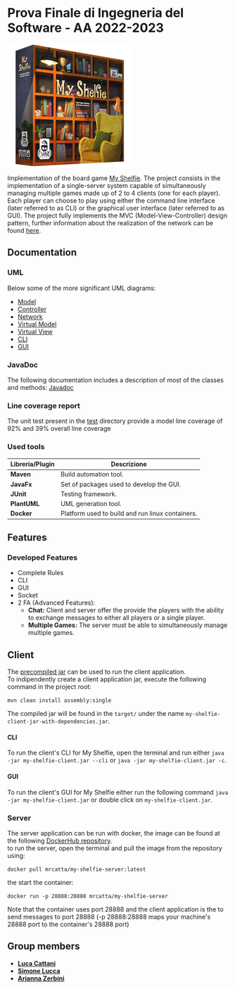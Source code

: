 # Prova Finale di Ingegneria del Software - AA 2022-2023

![alt text](src/main/resources/it/polimi/ingsw/View/GUI/17_MyShelfie_BGA/Publisher_material/Box%20noshadow%20280x280.png)

Implementation of the board game [My Shelfie](http://www.craniocreations.it/prodotto/my-shelfie/).
The project consists in the implementation of a single-server system capable of simultaneously managing multiple games made up of 2 to 4 clients (one for each player). Each player can choose to play using either the command line interface (later referred to as CLI) or the graphical user interface (later referred to as GUI). The project fully implements the MVC (Model-View-Controller) design pattern, further information about the realization of the network can be found [here](deliveries/NetworkDocumentation/NetworkDocumentation.md).

## Documentation

### UML

Below some of the more significant UML diagrams:

- [Model](https://github.com/SigCatta/prog-ingsw-The_Compiler_Coalition/blob/main/deliveries/UML/model.jpg)
- [Controller](https://github.com/SigCatta/prog-ingsw-The_Compiler_Coalition/blob/main/deliveries/UML/controller.jpg)
- [Network](https://github.com/SigCatta/prog-ingsw-The_Compiler_Coalition/blob/main/deliveries/UML/network.jpg)
- [Virtual Model](https://github.com/SigCatta/prog-ingsw-The_Compiler_Coalition/blob/main/deliveries/UML/virtual_model.jpg)
- [Virtual View](https://github.com/SigCatta/prog-ingsw-The_Compiler_Coalition/blob/main/deliveries/UML/virtual_view.jpg)
- [CLI](https://github.com/SigCatta/prog-ingsw-The_Compiler_Coalition/blob/main/deliveries/UML/cli.jpg)
- [GUI](https://github.com/SigCatta/prog-ingsw-The_Compiler_Coalition/blob/main/deliveries/UML/gui.jpg)

### JavaDoc

The following documentation includes a description of most of the classes and methods: [Javadoc](https://sigcatta.github.io/prog-ingsw-The_Compiler_Coalition/)

### Line coverage report

The unit test present in the [test](https://github.com/SigCatta/prog-ingsw-The_Compiler_Coalition/tree/main/src/test/java/it/polimi/ingsw) directory provide a model line coverage of 92% and 39% overall line coverage

### Used tools

| Libreria/Plugin | Descrizione                                      |
|-----------------|--------------------------------------------------|
| __Maven__       | Build automation tool.                           |
| __JavaFx__      | Set of packages used to develop the GUI.         |
| __JUnit__       | Testing framework.                               |
| __PlantUML__    | UML generation tool.                             |
| __Docker__      | Platform used to build and run linux containers. |

## Features

### Developed Features

- Complete Rules
- CLI
- GUI
- Socket
- 2 FA (Advanced Features):
    - __Chat:__ Client and server offer the provide the players with the ability to exchange messages to either all players or a single player.
    - __Multiple Games:__ The server must be able to simultaneously manage multiple games.

## Client

The [precompiled jar](https://github.com/SigCatta/prog-ingsw-The_Compiler_Coalition/blob/main/deliveries/my-shelfie-client.jar) can be used to run the client application. <br />
To indipendently create a client application jar, execute the following command in the project root:

```
mvn clean install assembly:single
```

The compiled jar will be found in the ```target/``` under the name ```my-shelfie-client-jar-with-dependencies.jar```. <br />

#### CLI

To run the client's CLI for My Shelfie, open the terminal and run either ```java -jar my-shelfie-client.jar --cli``` or ```java -jar my-shelfie-client.jar -c```.

#### GUI

To run the client's GUI for My Shelfie either run the following command ```java -jar my-shelfie-client.jar``` or double click on  ```my-shelfie-client.jar```.

### Server

The server application can be run with docker, the image can be found at the following [DockerHub repository](https://hub.docker.com/repository/docker/mrcatta/my-shelfie-server/general). <br />
to run the server, open the terminal and pull the image from the repository using:

```
docker pull mrcatta/my-shelfie-server:latest
```

the start the container:

```
docker run -p 28888:28888 mrcatta/my-shelfie-server 
```

Note that the container uses port 28888 and the client application is the to send messages to port 28888 (-p 28888:28888 maps your machine's 28888 port to the container's 28888 port)

## Group members

- [__Luca Cattani__](https://github.com/SigCatta)
- [__Simone Lucca__](https://github.com/SimoneLucca2)
- [__Arianna Zerbini__](https://github.com/azerbini01)
